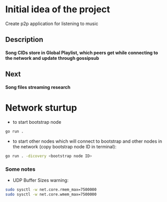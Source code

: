 # Initial idea of the project
Create p2p application for listening to music

## Description
#### Song CIDs store in Global Playlist, which peers get while connecting to the network and update through gossipsub

## Next
#### Song files streaming research

# Network sturtup
- to start bootstrap node
```bash
go run .
```

- to start other nodes which will connect to bootstrap and other nodes in the network (copy bootstrap node ID in terminal):
```bash
go run . -dicovery <bootstrap node ID>
```



### Some notes
- UDP Buffer Sizes warning:
```bash
sudo sysctl -w net.core.rmem_max=7500000
sudo sysctl -w net.core.wmem_max=7500000
```